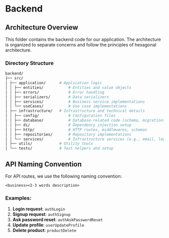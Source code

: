 # Backend

## Architecture Overview

This folder contains the backend code for our application. The architecture is organized to separate concerns and follow the principles of hexagonal architecture.

### Directory Structure

```bash
backend/
├── src/
│ ├── application/      # Application logic
│ │ ├── entities/           # Entities and value objects
│ │ ├── errors/             # Error handling
│ │ ├── serializers/        # Data serializers
│ │ ├── services/           # Business service implementations
│ │ └── useCases/           # Use case implementations
│ ├── infrastructure/   # Infrastructure and technical details
│ │ ├── config/             # Configuration files
│ │ ├── database/           # Database-related code (schema, migrations)
│ │ ├── di/                 # Dependency injection setup
│ │ ├── http/               # HTTP routes, middlewares, schemas
│ │ ├── repositories/       # Repository implementations
│ │ └── services/           # Infrastructure services (e.g., email, logging)
│ ├── utils/            # Utility tools
│ └── tests/            # Test helpers and setup
```


## API Naming Convention

For API routes, we use the following naming convention:

`<business><2-3 words description>`

### Examples:

1. **Login request**: `authLogin`
2. **Signup request**: `authSignup`
3. **Ask password reset**: `authAskPasswordReset`
4. **Update profile**: `userUpdateProfile`
5. **Delete product**: `productDelete`
